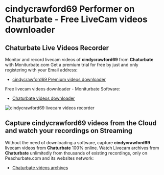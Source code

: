 # cindycrawford69 Performer on Chaturbate - Free LiveCam videos downloader

## Chaturbate Live Videos Recorder

Monitor and record livecam videos of **cindycrawford69** from **Chaturbate** with Moniturbate.com
Get a premium trial for free by just and only registering with your Email address:
* [cindycrawford69 Premium videos downloader](https://moniturbate.com/request-demo-licence-key.html)

Free livecam videos downloader - Moniturbate Software:
* [Chaturbate videos downloader](https://moniturbate.com/moniturbate-download-software.html)

![cindycrawford69 livecam videos recorder](https://peachurnet.com/templates/moniturbate-software.png)


## Capture cindycrawford69 videos from the Cloud and watch your recordings on Streaming

Without the need of downloading a software, capture **cindycrawford69** livecam videos from **Chaturbate** 100% online.
Watch Livecam archives from **Chaturbate** unlimitedly from thousands of existing recordings, only on Peachurbate.com and its websites network:
* [Chaturbate videos archives](https://peachurnet.com/)